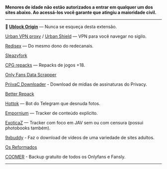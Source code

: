 
**Menores de idade não estão autorizados a entrar em qualquer um dos sites abaixo. 
Ao acessá-los você garante que atingiu a maioridade civil.**

---

**🌟 [**Ublock Origin**](https://github.com/gorhill/uBlock)** — Nunca se esqueça desta extensão.

[Urban VPN proxy](https://www.urban-vpn.com/free-products/free-browser-extension/) / [Urban Shield](https://addons.mozilla.org/pt-BR/firefox/addon/urban-shield/) — VPN para você navegar no sigilo.

[Redisex](https://redisex.club) — Do mesmo dono do redecanais.

[Sleazyfork](https://sleazyfork.org)

[CPG repacks](https://cpgrepacks.site/) — Repacks de jogos +18.

[Only Fans Data Scrapper](https://github.com/DIGITALCRIMINAL/OnlyFans)

[PriivaC Downloader](https://t.me/tgDownPrivacyBot) - Download de mídias de assinaturas do Privacy.

[Better Repack](https://dl.betterrepack.com/)

[Hottok](https://t.me/hottoknowbot) — Bot do Telegram que desnuda fotos.

[Empornium](https://empornium.is/) — Tracker de conteúdo explícito.

[ExoticaZ](https://exoticaz.to/) — Tracker com foco em JAV sem ou com censura (possui photobooks também).

[9xbuddy](https://9xbuddy.com/pt) - Faz o download de vídeos de uma variedade de sites adultos.

[Os Reformados](https://osreformados.com/)

[COOMER](https://coomer.su/) - Backup gratuito de todos os Onlyfans e Fansly.


---
